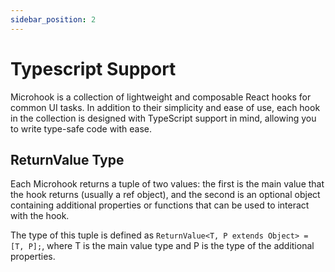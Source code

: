 ```yaml
---
sidebar_position: 2
---
```


# Typescript Support

Microhook is a collection of lightweight and composable React hooks for common UI tasks. In addition to their simplicity and ease of use, each hook in the collection is designed with TypeScript support in mind, allowing you to write type-safe code with ease.

## ReturnValue Type

Each Microhook returns a tuple of two values: the first is the main value that the hook returns (usually a ref object), and the second is an optional object containing additional properties or functions that can be used to interact with the hook.

The type of this tuple is defined as `ReturnValue<T, P extends Object> = [T, P];`, where T is the main value type and P is the type of the additional properties.